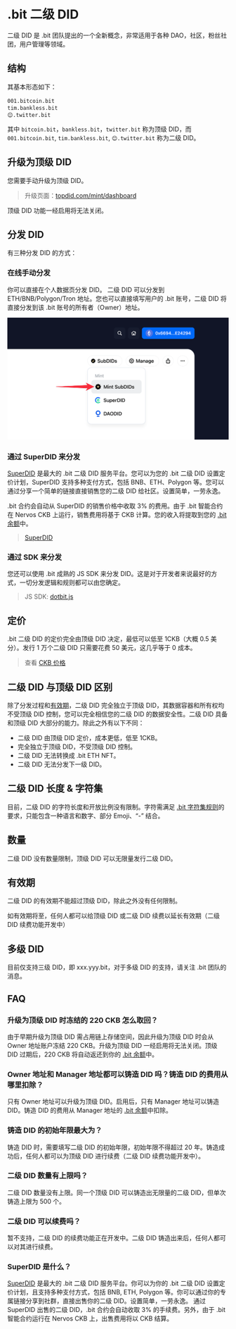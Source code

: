 # .bit 二级 DID

二级 DID 是 .bit 团队提出的一个全新概念，非常适用于各种 DAO，社区，粉丝社团，用户管理等领域。

## 结构
其基本形态如下：

```
001.bitcoin.bit
tim.bankless.bit
😊.twitter.bit
```

其中 `bitcoin.bit`，`bankless.bit`，`twitter.bit` 称为顶级 DID，而 `001.bitcoin.bit`, `tim.bankless.bit`, `😊.twitter.bit` 称为二级 DID。

## 升级为顶级 DID
您需要手动升级为顶级 DID。

> 升级页面：[topdid.com/mint/dashboard](https://topdid.com/mint/dashboard/)

顶级 DID 功能一经启用将无法关闭。

## 分发 DID
有三种分发 DID 的方式：

### 在线手动分发
你可以直接在个人数据页分发 DID。
二级 DID 可以分发到 ETH/BNB/Polygon/Tron 地址。您也可以直接填写用户的 .bit 账号，二级 DID 将直接分发到该 .bit 账号的所有者（Owner）地址。

![Mint DID](./image-mint-subdid-manually.png)

### 通过 SuperDID 来分发
[SuperDID](https://superdid.id/) 是最大的 .bit 二级 DID 服务平台。您可以为您的 .bit 二级 DID 设置定价计划，SuperDID 支持多种支付方式，包括 BNB、ETH、Polygon 等。您可以通过分享一个简单的链接直接销售您的二级 DID 给社区。设置简单，一劳永逸。

.bit 合约会自动从 SuperDID 的销售价格中收取 3% 的费用。由于 .bit 智能合约在 Nervos CKB 上运行，销售费用将基于 CKB 计算。您的收入将提取到您的 [.bit 余额](https://d.id/ckb)中。

> [SuperDID](https://superdid.id/)

### 通过 SDK 来分发
您还可以使用 .bit 成熟的 JS SDK 来分发 DID。这是对于开发者来说最好的方式，一切分发逻辑和规则都可以由您确定。

> JS SDK: [dotbit.js](https://github.com/dotbitHQ/dotbit.js/blob/main/docs/api/bit-account.md#mintsubaccountparams)


## 定价
.bit 二级 DID 的定价完全由顶级 DID 决定，最低可以低至 1CKB（大概 0.5 美分）。发行 1 万个二级 DID 只需要花费 50 美元，这几乎等于 0 成本。

> 查看 [CKB 价格](https://coinmarketcap.com/currencies/nervos-network/)

## 二级 DID 与顶级 DID 区别
除了分发过程和[有效期](#有效期)，二级 DID 完全独立于顶级 DID，其数据容器和所有权均不受顶级 DID 控制，您可以完全相信您的二级 DID 的数据安全性。二级 DID 具备和顶级 DID 大部分的能力。除此之外有以下不同：
- 二级 DID 由顶级 DID 定价，成本更低，低至 1CKB。
- 完全独立于顶级 DID，不受顶级 DID 控制。
- 二级 DID 无法转换成 .bit ETH NFT。
- 二级 DID 无法分发下一级 DID。

## 二级 DID 长度 & 字符集
目前，二级 DID 的字符长度和开放比例没有限制。字符需满足 [.bit 字符集规则](../register-das/charsets)的要求，只能包含一种语言和数字、部分 Emoji、“-” 结合。

## 数量
二级 DID 没有数量限制，顶级 DID 可以无限量发行二级 DID。

## 有效期
二级 DID 的有效期不能超过顶级 DID，除此之外没有任何限制。

如有效期将至，任何人都可以给顶级 DID 或二级 DID 续费以延长有效期（二级 DID 续费功能开发中）

## 多级 DID
目前仅支持三级 DID，即 xxx.yyy.bit，对于多级 DID 的支持，请关注 .bit 团队的消息。


## FAQ
### 升级为顶级 DID 时冻结的 220 CKB 怎么取回？

由于早期升级为顶级 DID 需占用链上存储空间，因此升级为顶级 DID 时会从 Owner 地址账户冻结 220 CKB。升级为顶级 DID 一经启用将无法关闭。顶级 DID 过期后，220 CKB 将自动返还到你的 [.bit 余额](https://d.id/ckb)中。

### Owner 地址和 Manager 地址都可以铸造 DID 吗？铸造 DID 的费用从哪里扣除？

只有 Owner 地址可以升级为顶级 DID。启用后，只有 Manager 地址可以铸造 DID。铸造 DID 的费用从 Manager 地址的 [.bit 余额](https://d.id/ckb)中扣除。

### 铸造 DID 的初始年限最大为？

铸造 DID 时，需要填写二级 DID 的初始年限，初始年限不得超过 20 年。铸造成功后，任何人都可以为顶级 DID 进行续费（二级 DID 续费功能开发中）。

### 二级 DID 数量有上限吗？

二级 DID 数量没有上限。同一个顶级 DID 可以铸造出无限量的二级 DID，但单次铸造上限为 500 个。

### 二级 DID 可以续费吗？

暂不支持，二级 DID 的续费功能正在开发中。二级 DID 铸造出来后，任何人都可以对其进行续费。

### SuperDID 是什么？

[SuperDID](https://superdid.id/) 是最大的 .bit 二级 DID 服务平台。你可以为你的 .bit 二级 DID 设置定价计划，且支持多种支付方式，包括 BNB, ETH, Polygon 等。你可以通过你的专属链接分享到社群，直接出售你的二级 DID。设置简单，一劳永逸。
通过 SuperDID 出售的二级 DID，.bit 合约会自动收取 3% 的手续费。另外，由于 .bit 智能合约运行在 Nervos CKB 上，出售费用将以 CKB 结算。
